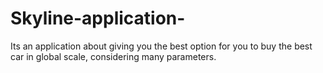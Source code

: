 # Skyline-application-
Its an application about giving you the best option for you to buy the best car in global scale, considering many parameters.
